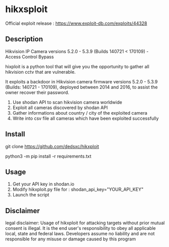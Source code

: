 # hikxsploit

Official exploit release : https://www.exploit-db.com/exploits/44328

## Description
Hikvision IP Camera versions 5.2.0 - 5.3.9 (Builds 140721 < 170109) - Access Control Bypass

hixploit is a python tool that will give you the opportunity to gather all hikvision cctv that are vulnerable. 

It exploits a backdoor in Hikvision camera firmware versions 5.2.0 - 5.3.9 (Builds: 140721 - 170109), deployed between 2014 and 2016, to assist the owner recover their password.

1. Use shodan API to scan hikvision camera worldwide
2. Exploit all cameras discovered by shodan API
3. Gather informations about country / city of the exploited camera
5. Write into csv file all cameras which have been exploited successfully

## Install
git clone https://github.com/dedsxc/hikxploit

python3 -m pip install -r requirements.txt

## Usage
1. Get your API key in shodan.io
2. Modify hikxploit.py file for : shodan_api_key="YOUR_API_KEY"
3. Launch the script


## Disclaimer
legal disclaimer: Usage of hikxploit for attacking targets without prior mutual consent is illegal. It is the end user's responsibility to obey all applicable local, state and federal laws. Developers assume no liability and are not responsible for any misuse or damage caused by this program
